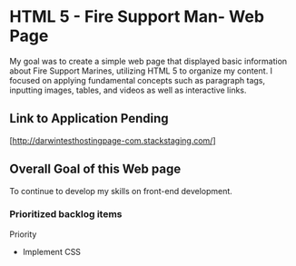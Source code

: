 # HTML 5 - Fire Support Man- Web Page

My goal was to create a simple web page that displayed basic information about Fire Support Marines, utilizing HTML 5 to organize my content. I focused on applying fundamental concepts such as paragraph tags, inputting images, tables, and videos as well as interactive links. 

## Link to Application Pending
[http://darwintesthostingpage-com.stackstaging.com/]


## Overall Goal of this Web page
To continue to develop my skills on front-end development.

### Prioritized backlog items

  Priority 

- Implement CSS 

